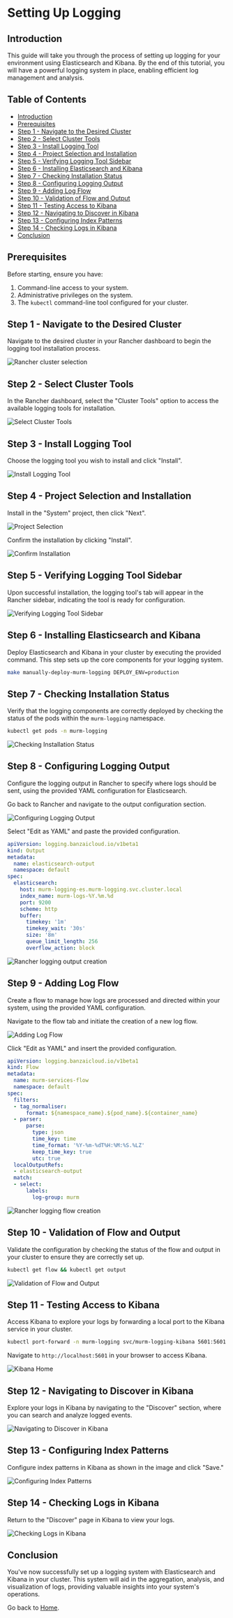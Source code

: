 # Setting Up Logging

## Introduction

This guide will take you through the process of setting up logging for your environment using Elasticsearch and Kibana. By the end of this tutorial, you will have a powerful logging system in place, enabling efficient log management and analysis.

## Table of Contents

- [Introduction](#introduction)
- [Prerequisites](#prerequisites)
- [Step 1 - Navigate to the Desired Cluster](#step-1---navigate-to-the-desired-cluster)
- [Step 2 - Select Cluster Tools](#step-2---select-cluster-tools)
- [Step 3 - Install Logging Tool](#step-3---install-logging-tool)
- [Step 4 - Project Selection and Installation](#step-4---project-selection-and-installation)
- [Step 5 - Verifying Logging Tool Sidebar](#step-5---verifying-logging-tool-sidebar)
- [Step 6 - Installing Elasticsearch and Kibana](#step-6---installing-elasticsearch-and-kibana)
- [Step 7 - Checking Installation Status](#step-7---checking-installation-status)
- [Step 8 - Configuring Logging Output](#step-8---configuring-logging-output)
- [Step 9 - Adding Log Flow](#step-9---adding-log-flow)
- [Step 10 - Validation of Flow and Output](#step-10---validation-of-flow-and-output)
- [Step 11 - Testing Access to Kibana](#step-11---testing-access-to-kibana)
- [Step 12 - Navigating to Discover in Kibana](#step-12---navigating-to-discover-in-kibana)
- [Step 13 - Configuring Index Patterns](#step-13---configuring-index-patterns)
- [Step 14 - Checking Logs in Kibana](#step-14---checking-logs-in-kibana)
- [Conclusion](#conclusion)

## Prerequisites

Before starting, ensure you have:

1. Command-line access to your system.
2. Administrative privileges on the system.
3. The `kubectl` command-line tool configured for your cluster.

## Step 1 - Navigate to the Desired Cluster

Navigate to the desired cluster in your Rancher dashboard to begin the logging tool installation process.

![Rancher cluster selection](./assets/images/rancher-cluster-selection.png)

## Step 2 - Select Cluster Tools

In the Rancher dashboard, select the "Cluster Tools" option to access the available logging tools for installation.

![Select Cluster Tools](./assets/images/rancher-select-cluster-tool.png)

## Step 3 - Install Logging Tool

Choose the logging tool you wish to install and click "Install".

![Install Logging Tool](./assets/images/rancher-install-logging-tool.png)

## Step 4 - Project Selection and Installation

Install in the "System" project, then click "Next".

![Project Selection](./assets/images/rancher-logging-tool-install-1.png)

Confirm the installation by clicking "Install".

![Confirm Installation](./assets/images/rancher-logging-tool-install-2.png)

## Step 5 - Verifying Logging Tool Sidebar

Upon successful installation, the logging tool's tab will appear in the Rancher sidebar, indicating the tool is ready for configuration.

![Verifying Logging Tool Sidebar](./assets/images/rancher-logging-tool-install-3.png)

## Step 6 - Installing Elasticsearch and Kibana

Deploy Elasticsearch and Kibana in your cluster by executing the provided command. This step sets up the core components for your logging system.

```bash
make manually-deploy-murm-logging DEPLOY_ENV=production
```

## Step 7 - Checking Installation Status

Verify that the logging components are correctly deployed by checking the status of the pods within the `murm-logging` namespace.

```bash
kubectl get pods -n murm-logging
```

![Checking Installation Status](./assets/images/kubectl-checking-installation-status.png)

## Step 8 - Configuring Logging Output

Configure the logging output in Rancher to specify where logs should be sent, using the provided YAML configuration for Elasticsearch.

Go back to Rancher and navigate to the output configuration section.

![Configuring Logging Output](./assets/images/rancher-logging-add-output.png)

Select "Edit as YAML" and paste the provided configuration.

```yaml
apiVersion: logging.banzaicloud.io/v1beta1
kind: Output
metadata:
  name: elasticsearch-output
  namespace: default
spec:
  elasticsearch:
    host: murm-logging-es.murm-logging.svc.cluster.local
    index_name: murm-logs-%Y.%m.%d
    port: 9200
    scheme: http
    buffer:
      timekey: '1m'
      timekey_wait: '30s'
      size: '8m'
      queue_limit_length: 256
      overflow_action: block
```

![Rancher logging output creation](./assets/images/rancher-logging-output-create.png)

## Step 9 - Adding Log Flow

Create a flow to manage how logs are processed and directed within your system, using the provided YAML configuration.

Navigate to the flow tab and initiate the creation of a new log flow.

![Adding Log Flow](./assets/images/rancher-logging-add-flow.png)

Click "Edit as YAML" and insert the provided configuration.

```yaml
apiVersion: logging.banzaicloud.io/v1beta1
kind: Flow
metadata:
  name: murm-services-flow
  namespace: default
spec:
  filters:
  - tag_normaliser:
      format: ${namespace_name}.${pod_name}.${container_name}
  - parser:
      parse:
        type: json
        time_key: time
        time_format: '%Y-%m-%dT%H:%M:%S.%LZ'
        keep_time_key: true
        utc: true
  localOutputRefs:
  - elasticsearch-output
  match:
  - select:
      labels:
        log-group: murm
```

![Rancher logging flow creation](./assets/images/rancher-logging-flow-create.png)

## Step 10 - Validation of Flow and Output

Validate the configuration by checking the status of the flow and output in your cluster to ensure they are correctly set up.

```bash
kubectl get flow && kubectl get output
```

![Validation of Flow and Output](./assets/images/kubectl-validate-flow-output.png)

## Step 11 - Testing Access to Kibana

Access Kibana to explore your logs by forwarding a local port to the Kibana service in your cluster.

```bash
kubectl port-forward -n murm-logging svc/murm-logging-kibana 5601:5601
```

Navigate to `http://localhost:5601` in your browser to access Kibana.

![Kibana Home](./assets/images/kibana-home.png)

## Step 12 - Navigating to Discover in Kibana

Explore your logs in Kibana by navigating to the "Discover" section, where you can search and analyze logged events.

![Navigating to Discover in Kibana](./assets/images/kibana-discover.png)

## Step 13 - Configuring Index Patterns

Configure index patterns in Kibana as shown in the image and click "Save."

![Configuring Index Patterns](./assets/images/kibana-configure-indexes.png)

## Step 14 - Checking Logs in Kibana

Return to the "Discover" page in Kibana to view your logs.

![Checking Logs in Kibana](./assets/images/kibana-show-logs.png)

## Conclusion

You've now successfully set up a logging system with Elasticsearch and Kibana in your cluster. This system will aid in the aggregation, analysis, and visualization of logs, providing valuable insights into your system's operations.

Go back to [Home](../README.md).
